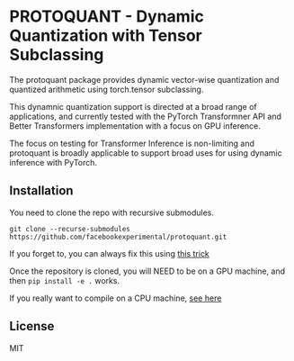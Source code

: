 # PROTOQUANT - Dynamic Quantization with Tensor Subclassing

The protoquant package provides dynamic vector-wise
quantization and quantized arithmetic using torch.tensor subclassing.

This dynamnic quantization support is directed at a broad range of
applications, and currently tested with the PyTorch Transformner API
and Better Transformers implementation with a focus on GPU inference.

The focus on testing for Transformer Inference is non-limiting and
protoquant is broadly applicable to support broad uses for using
dynamic inference with PyTorch.


## Installation

You need to clone the repo with recursive submodules.

`git clone --recurse-submodules https://github.com/facebookexperimental/protoquant.git`

If you forget to, you can always fix this using [this
trick](https://gist.github.com/cnlohr/04de6edd3e2a75face0a68c53be2017e)

Once the repository is cloned, you will NEED to be on a GPU machine, and
then `pip install -e .` works.

If you really want to compile on a CPU machine,
[see here](https://github.com/pytorch/extension-cpp/issues/71#issuecomment-1183674660)

## License

MIT
